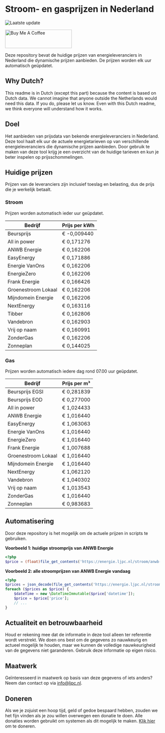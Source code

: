 # Stroom- en gasprijzen in Nederland

![Laatste update](https://img.shields.io/badge/laatste%20update-2023--05--20%2013%3A00%20CET-brightgreen)

<a href="https://www.buymeacoffee.com/Lars-" target="_blank"><img src="https://cdn.buymeacoffee.com/buttons/v2/default-orange.png" alt="Buy Me A Coffee" height="60" style="height: 60px !important;width: 217px !important;" ></a>

Deze repository bevat de huidige prijzen van energieleveranciers in Nederland die dynamische prijzen aanbieden. De prijzen worden elk uur automatisch geüpdatet.

## Why Dutch?

This readme is in Dutch (except this part) because the content is based on Dutch data. We cannot imagine that anyone outside the Netherlands would need this data. If you do, please let us know. Even with this Dutch readme, we think
everyone will understand how it works.

## Doel

Het aanbieden van prijsdata van bekende energieleveranciers in Nederland. Deze tool haalt elk uur de actuele energietarieven op van verschillende energieleveranciers die dynamische prijzen aanbieden. Door gebruik te maken van deze tool
krijg je een overzicht van de huidige tarieven en kun je beter inspelen op prijsschommelingen.

## Huidige prijzen

Prijzen van de leveranciers zijn inclusief toeslag en belasting, dus de prijs die je werkelijk betaalt.

### Stroom

Prijzen worden automatisch ieder uur geüpdatet.

 Bedrijf | Prijs per kWh 
---------|---------------
Beursprijs | € -0,009440
All in power | € 0,171276
ANWB Energie | € 0,162206
EasyEnergy | € 0,171886
Energie VanOns | € 0,162206
EnergieZero | € 0,162206
Frank Energie | € 0,166426
Groenestroom Lokaal | € 0,162206
Mijndomein Energie | € 0,162206
NextEnergy | € 0,163116
Tibber | € 0,162806
Vandebron | € 0,162903
Vrij op naam | € 0,160991
ZonderGas | € 0,162206
Zonneplan | € 0,144025


### Gas

Prijzen worden automatisch iedere dag rond 07.00 uur geüpdatet.

 Bedrijf | Prijs per m³ 
---------|--------------
Beursprijs EGSI | € 0,281839
Beursprijs EOD | € 0,277000
All in power | € 1,024433
ANWB Energie | € 1,016440
EasyEnergy | € 1,063063
Energie VanOns | € 1,016440
EnergieZero | € 1,016440
Frank Energie | € 1,007688
Groenestroom Lokaal | € 1,016440
Mijndomein Energie | € 1,016440
NextEnergy | € 1,062120
Vandebron | € 1,040302
Vrij op naam | € 1,013543
ZonderGas | € 1,016440
Zonneplan | € 0,983683


## Automatisering

Door deze repository is het mogelijk om de actuele prijzen in scripts te gebruiken.

**Voorbeeld 1: huidige stroomprijs van ANWB Energie**

```php
<?php
$price = (float)file_get_contents('https://energie.ljpc.nl/stroom/anwb-energie-nu.txt');

```

**Voorbeeld 2: alle stroomprijzen van ANWB Energie vandaag**

```php
<?php
$prices = json_decode(file_get_contents('https://energie.ljpc.nl/stroom/all-in-power-vandaag.json'),true);
foreach ($prices as $price) {
    $dateTime = new \DateTimeImmutable($price['datetime']);
    $price = $price['price'];
    // ...
}
```

## Actualiteit en betrouwbaarheid

Houd er rekening mee dat de informatie in deze tool alleen ter referentie wordt verstrekt. We doen ons best om de gegevens zo nauwkeurig en actueel mogelijk te houden, maar we kunnen de volledige nauwkeurigheid van de gegevens niet
garanderen. Gebruik deze informatie op eigen risico.

## Maatwerk

Geïnteresseerd in maatwerk op basis van deze gegevens of iets anders? Neem dan contact op
via [info@ljpc.nl](mailto:info@ljpc.nl?subject=Energie%20prijzen).

## Doneren

Als we je zojuist een hoop tijd, geld of gedoe bespaard hebben, zouden we het fijn vinden als je zou willen overwegen een
donatie te doen. Alle donaties worden gebruikt om systemen als dit mogelijk te
maken. [Klik hier](https://www.buymeacoffee.com/Lars-) om te doneren.
